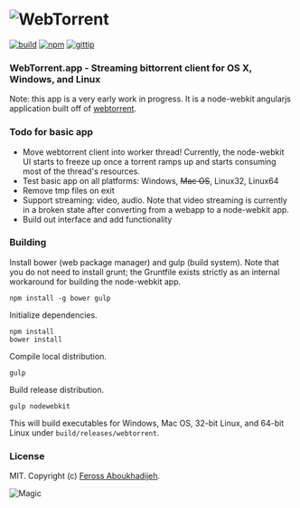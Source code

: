 # ![WebTorrent](https://raw.github.com/feross/webtorrent.app/master/assets/img/webtorrent-logo.gif)
[![build](https://img.shields.io/travis/feross/webtorrent.app.svg)](https://travis-ci.org/feross/webtorrent)
[![npm](https://img.shields.io/npm/v/webtorrent.app.svg)](https://npmjs.org/package/webtorrent)
[![gittip](https://img.shields.io/gittip/feross.svg)](https://www.gittip.com/feross/)

### WebTorrent.app - Streaming bittorrent client for OS X, Windows, and Linux

Note: this app is a very early work in progress. It is a node-webkit angularjs application built off of [webtorrent](https://github.com/feross/webtorrent).


### Todo for basic app
  * Move webtorrent client into worker thread! Currently, the node-webkit UI starts to freeze up once a torrent ramps up and starts consuming most of the thread's resources.
  * Test basic app on all platforms: Windows, ~~Mac OS~~, Linux32, Linux64
  * Remove tmp files on exit
  * Support streaming: video, audio. Note that video streaming is currently in a broken state after converting from a webapp to a node-webkit app.
  * Build out interface and add functionality

### Building

Install bower (web package manager) and gulp (build system). Note that you do not need to install grunt; the Gruntfile exists strictly as an internal workaround for building the node-webkit app.

```npm install -g bower gulp```

Initialize dependencies.

```
npm install
bower install
```

Compile local distribution.

```
gulp
```

Build release distribution.

```
gulp nodewebkit
```

This will build executables for Windows, Mac OS, 32-bit Linux, and 64-bit Linux under `build/releases/webtorrent`.


### License

MIT. Copyright (c) [Feross Aboukhadijeh](http://feross.org).

![Magic](https://raw.github.com/feross/webtorrent.app/master/assets/img/logo.png)
